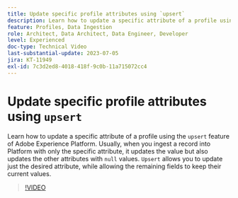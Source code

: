 ```yaml
---
title: Update specific profile attributes using `upsert`
description: Learn how to update a specific attribute of a profile using the `upsert` feature of Adobe Experience Platform.
feature: Profiles, Data Ingestion
role: Architect, Data Architect, Data Engineer, Developer
level: Experienced
doc-type: Technical Video
last-substantial-update: 2023-07-05
jira: KT-11949
exl-id: 7c3d2ed8-4018-418f-9c0b-11a715072cc4
---
```

# Update specific profile attributes using `upsert`

Learn how to update a specific attribute of a profile using the `upsert` feature of Adobe Experience Platform. Usually, when you ingest a record into Platform with only the specific attribute, it updates the value but also updates the other attributes with `null` values. `Upsert` allows you to update just the desired attribute, while allowing the remaining fields to keep their current values.

>[!VIDEO](https://video.tv.adobe.com/v/3416133/?learn=on)
